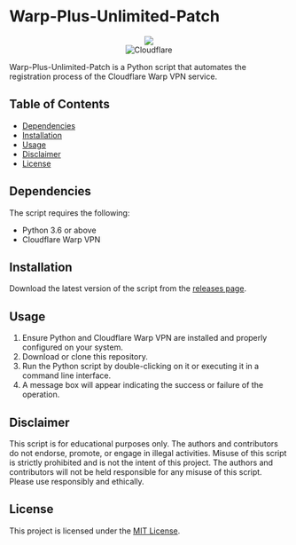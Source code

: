 # Warp-Plus-Unlimited-Patch

<div align="center">
  <img src="https://github.com/IRedDragonICY/warp-plus-unlimited-patch/assets/98265563/a94fb539-85d2-413c-89d2-29e82b67f42d">
</div>
<div align="center">
<img src="https://img.shields.io/badge/Cloudflare-F38020?style=for-the-badge&logo=Cloudflare&logoColor=white" alt="Cloudflare">
</div>

Warp-Plus-Unlimited-Patch is a Python script that automates the registration process of the Cloudflare Warp VPN service. 

## Table of Contents

- [Dependencies](#dependencies)
- [Installation](#installation)
- [Usage](#usage)
- [Disclaimer](#disclaimer)
- [License](#license)

## Dependencies

The script requires the following:

- Python 3.6 or above
- Cloudflare Warp VPN

## Installation

Download the latest version of the script from the [releases page](#).

## Usage

1. Ensure Python and Cloudflare Warp VPN are installed and properly configured on your system.
2. Download or clone this repository.
3. Run the Python script by double-clicking on it or executing it in a command line interface.
4. A message box will appear indicating the success or failure of the operation.

## Disclaimer

This script is for educational purposes only. The authors and contributors do not endorse, promote, or engage in illegal activities. Misuse of this script is strictly prohibited and is not the intent of this project. The authors and contributors will not be held responsible for any misuse of this script. Please use responsibly and ethically.

## License

This project is licensed under the [MIT License](https://choosealicense.com/licenses/mit/).
